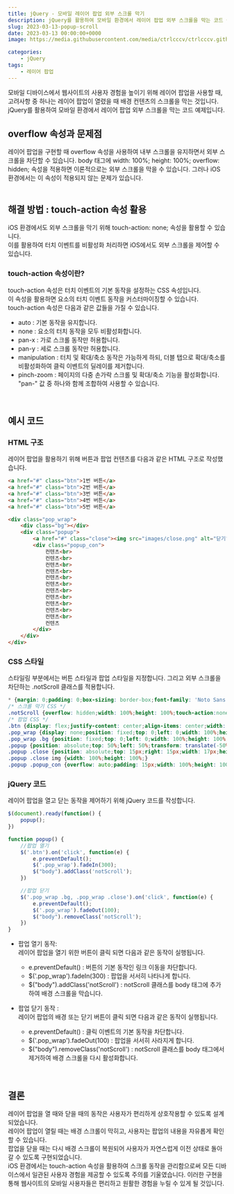 ```yaml
---
title: jQuery - 모바일 레이어 팝업 외부 스크롤 막기
description: jQuery를 활용하여 모바일 환경에서 레이어 팝업 외부 스크롤을 막는 코드 예제입니다.
slug: 2023-03-13-popup-scroll
date: 2023-03-13 00:00:00+0000
image: https://media.githubusercontent.com/media/ctrlcccv/ctrlcccv.github.io/master/assets/img/post/popup-scroll.webp

categories:
    - jQuery
tags:
    - 레이어 팝업
---
```

모바일 디바이스에서 웹사이트의 사용자 경험을 높이기 위해 레이어 팝업을 사용할 때, 고려사항 중 하나는 레이어 팝업이 열렸을 때 배경 컨텐츠의 스크롤을 막는 것입니다. jQuery를 활용하여 모바일 환경에서 레이어 팝업 외부 스크롤을 막는 코드 예제입니다.

## overflow 속성과 문제점
레이어 팝업을 구현할 때 overflow 속성을 사용하여 내부 스크롤을 유지하면서 외부 스크롤을 차단할 수 있습니다. body 태그에 width: 100%; height: 100%; overflow: hidden; 속성을 적용하면 이론적으로는 외부 스크롤을 막을 수 있습니다. 그러나 iOS 환경에서는 이 속성이 적용되지 않는 문제가 있습니다.  
<br>

## 해결 방법 : touch-action 속성 활용
iOS 환경에서도 외부 스크롤을 막기 위해 touch-action: none; 속성을 활용할 수 있습니다.   
이를 활용하여 터치 이벤트를 비활성화 처리하면 iOS에서도 외부 스크롤을 제어할 수 있습니다.  

### touch-action 속성이란?
touch-action 속성은 터치 이벤트의 기본 동작을 설정하는 CSS 속성입니다.  
이 속성을 활용하면 요소의 터치 이벤트 동작을 커스터마이징할 수 있습니다.  
touch-action 속성은 다음과 같은 값들을 가질 수 있습니다.  
* auto : 기본 동작을 유지합니다.
* none : 요소의 터치 동작을 모두 비활성화합니다.
* pan-x : 가로 스크롤 동작만 허용합니다.
* pan-y : 세로 스크롤 동작만 허용합니다.
* manipulation : 터치 및 확대/축소 동작은 가능하게 하되, 더블 탭으로 확대/축소를 비활성화하여 클릭 이벤트의 딜레이를 제거합니다.   
* pinch-zoom : 페이지의 다중 손가락 스크롤 및 확대/축소 기능을 활성화합니다. "pan-" 값 중 하나와 함께 조합하여 사용할 수 있습니다.  
<br>

## 예시 코드

### HTML 구조

레이어 팝업을 활용하기 위해 버튼과 팝업 컨텐츠를 다음과 같은 HTML 구조로 작성했습니다.  

```html
<a href="#" class="btn">1번 버튼</a>
<a href="#" class="btn">2번 버튼</a>
<a href="#" class="btn">3번 버튼</a>
<a href="#" class="btn">4번 버튼</a>
<a href="#" class="btn">5번 버튼</a>

<div class="pop_wrap">
    <div class="bg"></div>
    <div class="popup">
        <a href="#" class="close"><img src="images/close.png" alt="닫기"></a>
        <div class="popup_con">
            컨텐츠<br>
            컨텐츠<br>
            컨텐츠<br>
            컨텐츠<br>
            컨텐츠<br>
            컨텐츠<br>
            컨텐츠<br>
            컨텐츠<br>
            컨텐츠<br>
            컨텐츠<br>
            컨텐츠<br>
            컨텐츠
        </div>
    </div>
</div>
```

### CSS 스타일

스타일링 부분에서는 버튼 스타일과 팝업 스타일을 지정합니다. 그리고 외부 스크롤을 차단하는 .notScroll 클래스를 적용합니다.  

```css
* {margin: 0;padding: 0;box-sizing: border-box;font-family: 'Noto Sans KR', sans-serif;}
/* 스크롤 막기 CSS */
.notScroll {overflow: hidden;width: 100%;height: 100%;touch-action:none;}
/* 팝업 CSS */
.btn {display: flex;justify-content: center;align-items: center;width: 300px;height: 300px;margin: 0 auto 30px;background: #8ab4f8;font-size: 16px;text-decoration: none;color: #000;}
.pop_wrap {display: none;position: fixed;top: 0;left: 0;width: 100%;height: 100%;z-index: 3;}
.pop_wrap .bg {position: fixed;top: 0;left: 0;width: 100%;height: 100%;background: rgba(0,0,0,0.8);z-index: 1;}
.popup {position: absolute;top: 50%;left: 50%;transform: translate(-50%,-50%);width: 280px;height: 280px;max-width:90vw;max-height: 90vh;background: #fff;z-index: 2;}
.popup .close {position: absolute;top: 15px;right: 15px;width: 17px;height: 17px;}
.popup .close img {width: 100%;height: 100%;}
.popup .popup_con {overflow: auto;padding: 15px;width: 100%;height: 100%;font-size: 16px;line-height: 24px;color: #000;}
```

### jQuery 코드

레이어 팝업을 열고 닫는 동작을 제어하기 위해 jQuery 코드를 작성합니다.

```js
$(document).ready(function() {
    popup();
})

function popup() {
    //팝업 열기
    $('.btn').on('click', function(e) {
        e.preventDefault();
        $('.pop_wrap').fadeIn(300);
        $("body").addClass('notScroll');
    })

    //팝업 닫기
    $('.pop_wrap .bg, .pop_wrap .close').on('click', function(e) {
        e.preventDefault();
        $('.pop_wrap').fadeOut(100);
        $("body").removeClass('notScroll');
    })
}
```
* 팝업 열기 동작:  
  레이어 팝업을 열기 위한 버튼이 클릭 되면 다음과 같은 동작이 실행됩니다.
  - e.preventDefault() : 버튼의 기본 동작인 링크 이동을 차단합니다.
  - $('.pop_wrap').fadeIn(300) : 팝업을 서서히 나타나게 합니다.
  - $("body").addClass('notScroll') : notScroll 클래스를 body 태그에 추가하여 배경 스크롤을 막습니다.

* 팝업 닫기 동작 :  
  레이어 팝업의 배경 또는 닫기 버튼이 클릭 되면 다음과 같은 동작이 실행됩니다.
  - e.preventDefault() : 클릭 이벤트의 기본 동작을 차단합니다.
  - $('.pop_wrap').fadeOut(100) : 팝업을 서서히 사라지게 합니다.
  - $("body").removeClass('notScroll') : notScroll 클래스를 body 태그에서 제거하여 배경 스크롤을 다시 활성화합니다.  
<br>

## 결론
레이어 팝업을 열 때와 닫을 때의 동작은 사용자가 편리하게 상호작용할 수 있도록 설계되었습니다.   
레이어 팝업이 열릴 때는 배경 스크롤이 막히고, 사용자는 팝업의 내용을 자유롭게 확인할 수 있습니다.   
팝업을 닫을 때는 다시 배경 스크롤이 복원되어 사용자가 자연스럽게 이전 상태로 돌아갈 수 있도록 구현되었습니다.  
iOS 환경에서는 touch-action 속성을 활용하여 스크롤 동작을 관리함으로써 모든 디바이스에서 일관된 사용자 경험을 제공할 수 있도록 주의를 기울였습니다.
이러한 구현을 통해 웹사이트의 모바일 사용자들은 편리하고 원활한 경험을 누릴 수 있게 될 것입니다.   

<!-- [>> 예제 다운로드](https://github.com/ctrlcccv/popup-scroll/){:target="_blank"} -->
